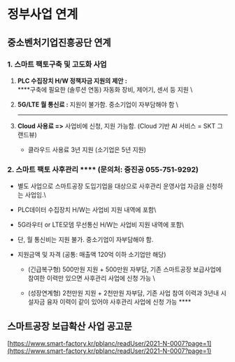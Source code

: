 # 정부사업 연계

## 중소벤처기업진흥공단 연계  &#x20;

### **1. 스마트 팩토구축 및 고도화 사업** &#x20;

1. **PLC 수집장치 H/W 정책자금 지원의 제안** **:** \
   ****구축에 필요한 (솔루션 연동) 자동화 장비, 제어기, 센서 등 지원 \

2. **5G/LTE 월 통신료 :** 지원이 불가함. 중소기업이 자부담해야 함 \
   ****
3. **Cloud 사용료 =>** 사업비에 신청, 지원 가능함.  (Cloud 기반 AI 서비스 = SKT 그랜드뷰)&#x20;
   * 클라우드 사용료 3년 지원 (소기업은 5년 지원)&#x20;



### 2. 스마트 팩토 사후관리 **** (문의처: **중진공 055-751-9292**)&#x20;

* 별도 사업으로  스마트공장 도입기업을 대상으로 사후관리 운영사업 자금을 신청하는 사업임.\

* PLC데이터 수집장치 H/W는 사업비 지원 내역에 포함\

* 5G라우터 or LTE모뎀 무선통신 H/W는 사업비 지원 내역에 포함\

* 단, 월 통신비는 지원 불가. 중소기업이 자부담해야 함. \
  &#x20;
* 지원금액 및 자격 (공통: 매출액 120억 이하 소기업만 해당)&#x20;
  * (긴급복구형) 500만원 지원 + 500만원 자부담, 기존 스마트공장 보급사업에 참여한 이력만 있으면 사후관리 사업에 신청 가능 \

  * (성장연계형) 2천만원 지원 + 2천만원 자부담, 기존 사업 참여 이력과 3년내 시설자금 융자 이력이 같이 있어야 사후관리 사업에 신청 가능 ****&#x20;



## **스마트공장 보급확산 사업 공고문**

[https://www.smart-factory.kr/pblanc/readUser/2021-N-0007?page=1](https://www.smart-factory.kr/pblanc/readUser/2021-N-0007?page=1)
